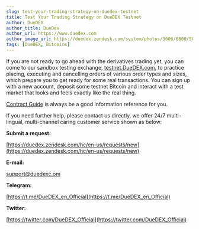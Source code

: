```yaml
---
slug: test-your-trading-strategy-on-duedex-testnet
title: Test Your Trading Strategy on DueDEX Testnet
author: DueDEX
author_title: DueDex
author_url: https://www.duedex.com
author_image_url: https://duedex.zendesk.com/system/photos/3606/0800/5893/twitter4.png
tags: [DueDEX, Bitcoins]
---
```



If you are not ready to go ahead with the derivatives trading yet, you can come to our sandbox testing exchange, [testnet.DueDEX.com](https://testnet.duedex.com/), to practice placing, executing and cancelling orders of various order types and sizes, which prepare you to get ready for some real transactions. You can sign up with a new account, deposit some testnet Bitcoin and interact with a test market that looks and feels exactly like the real thing.

[Contract Guide](https://duedex.zendesk.com/hc/en-us/categories/360001892134-Contract-Guide)  is always be a good information reference for you.

If you need further help, please contact us directly, we offer 24/7 multi-lingual, multi-channel caring customer service shown as below:

**Submit a request:**

[https://duedex.zendesk.com/hc/en-us/requests/new](https://duedex.zendesk.com/hc/en-us/requests/new)

**E-mail:**

[support@duedexc.om](mailto:support@duedexc.om)

**Telegram:**

[https://t.me/DueDEX_en_Official](https://t.me/DueDEX_en_Official)

**Twitter:**

[https://twitter.com/DueDEX_Official](https://twitter.com/DueDEX_Official)
